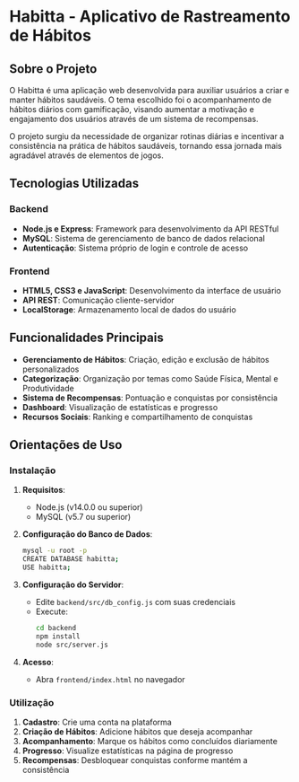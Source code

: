 # Habitta - Aplicativo de Rastreamento de Hábitos

## Sobre o Projeto
O Habitta é uma aplicação web desenvolvida para auxiliar usuários a criar e manter hábitos saudáveis. O tema escolhido foi o acompanhamento de hábitos diários com gamificação, visando aumentar a motivação e engajamento dos usuários através de um sistema de recompensas.

O projeto surgiu da necessidade de organizar rotinas diárias e incentivar a consistência na prática de hábitos saudáveis, tornando essa jornada mais agradável através de elementos de jogos.

## Tecnologias Utilizadas

### Backend
- **Node.js e Express**: Framework para desenvolvimento da API RESTful
- **MySQL**: Sistema de gerenciamento de banco de dados relacional
- **Autenticação**: Sistema próprio de login e controle de acesso

### Frontend
- **HTML5, CSS3 e JavaScript**: Desenvolvimento da interface de usuário
- **API REST**: Comunicação cliente-servidor
- **LocalStorage**: Armazenamento local de dados do usuário

## Funcionalidades Principais

- **Gerenciamento de Hábitos**: Criação, edição e exclusão de hábitos personalizados
- **Categorização**: Organização por temas como Saúde Física, Mental e Produtividade
- **Sistema de Recompensas**: Pontuação e conquistas por consistência
- **Dashboard**: Visualização de estatísticas e progresso
- **Recursos Sociais**: Ranking e compartilhamento de conquistas

## Orientações de Uso

### Instalação

1. **Requisitos**:
   - Node.js (v14.0.0 ou superior)
   - MySQL (v5.7 ou superior)

2. **Configuração do Banco de Dados**:
   ```bash
   mysql -u root -p
   CREATE DATABASE habitta;
   USE habitta;
   ```

3. **Configuração do Servidor**:
   - Edite `backend/src/db_config.js` com suas credenciais
   - Execute:
     ```bash
     cd backend
     npm install
     node src/server.js
     ```

4. **Acesso**:
   - Abra `frontend/index.html` no navegador

### Utilização

1. **Cadastro**: Crie uma conta na plataforma
2. **Criação de Hábitos**: Adicione hábitos que deseja acompanhar
3. **Acompanhamento**: Marque os hábitos como concluídos diariamente
4. **Progresso**: Visualize estatísticas na página de progresso
5. **Recompensas**: Desbloquear conquistas conforme mantém a consistência